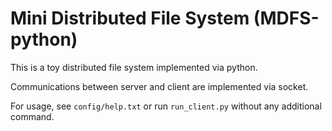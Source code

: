 # Mini Distributed File System (MDFS-python)

This is a toy distributed file system implemented via python.

Communications between server and client are implemented via socket.

For usage, see `config/help.txt` or run `run_client.py` without any additional command.
